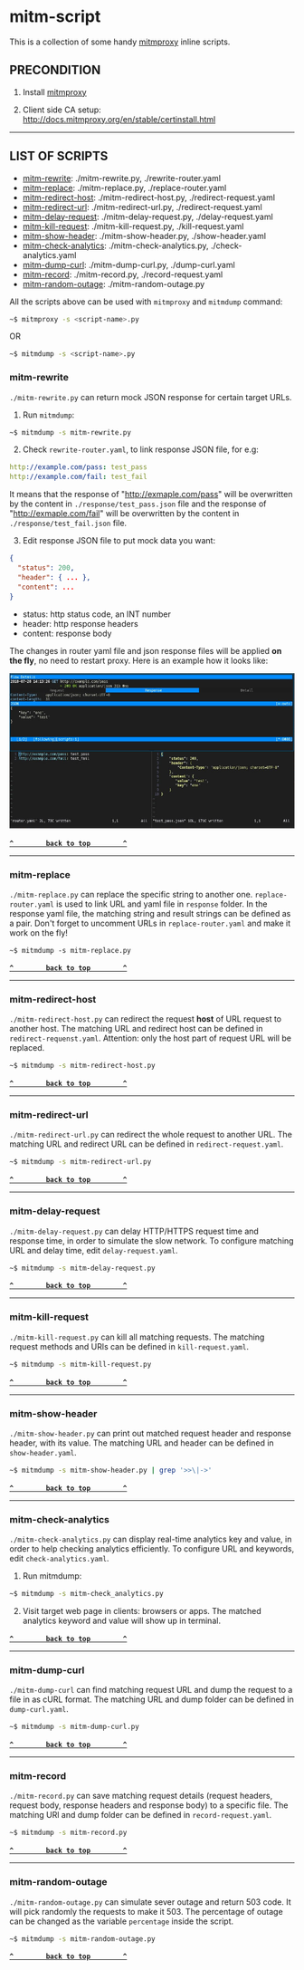 # mitm-script

This is a collection of some handy [mitmproxy](https://github.com/mitmproxy/mitmproxy) inline scripts.

## PRECONDITION

1. Install [mitmproxy](https://docs.mitmproxy.org/stable/overview-installation/)

2. Client side CA setup: http://docs.mitmproxy.org/en/stable/certinstall.html

---

## LIST OF SCRIPTS

- [mitm-rewrite](#mitm-rewrite): ./mitm-rewrite.py, ./rewrite-router.yaml
- [mitm-replace](#mitm-replace): ./mitm-replace.py, ./replace-router.yaml
- [mitm-redirect-host](#mitm-redirect-host): ./mitm-redirect-host.py, ./redirect-request.yaml
- [mitm-redirect-url](#mitm-redirect-url): ./mitm-redirect-url.py, ./redirect-request.yaml
- [mitm-delay-request](#mitm-delay-request): ./mitm-delay-request.py, ./delay-request.yaml
- [mitm-kill-request](#mitm-kill-request): ./mitm-kill-request.py, ./kill-request.yaml
- [mitm-show-header](#mitm-show-header): ./mitm-show-header.py, ./show-header.yaml
- [mitm-check-analytics](#mitm-check-analytics): ./mitm-check-analytics.py, ./check-analytics.yaml
- [mitm-dump-curl](#mitm-dump-curl): ./mitm-dump-curl.py, ./dump-curl.yaml
- [mitm-record](#mitm-record): ./mitm-record.py, ./record-request.yaml
- [mitm-random-outage](#mitm-random-outage): ./mitm-random-outage.py

All the scripts above can be used with `mitmproxy` and `mitmdump` command:

```bash
~$ mitmproxy -s <script-name>.py
```

OR

```bash
~$ mitmdump -s <script-name>.py
```

### mitm-rewrite

`./mitm-rewrite.py` can return mock JSON response for certain target URLs.

1. Run `mitmdump`:

```bash
~$ mitmdump -s mitm-rewrite.py
```

2. Check `rewrite-router.yaml`, to link response JSON file, for e.g:

```yaml
http://example.com/pass: test_pass
http://example.com/fail: test_fail
```

It means that the response of "http://exmaple.com/pass" will be overwritten by the content in `./response/test_pass.json` file and the response of "http://exmaple.com/fail" will be overwritten by the content in `./response/test_fail.json` file.

3. Edit response JSON file to put mock data you want:

```json
{
  "status": 200,
  "header": { ... },
  "content": ...
}
```

- status: http status code, an INT number
- header: http response headers
- content: response body

The changes in router yaml file and json response files will be applied **on the fly**, no need to restart proxy. Here is an example how it looks like:

![mitm-rewrite-example](screenshot/mitm-rewrite-example.jpg)

**[`^        back to top        ^`](#mitm-script)**

---

### mitm-replace

`./mitm-replace.py` can replace the specific string to another one. `replace-router.yaml` is used to link URL and yaml file in `response` folder. In the response yaml file, the matching string and result strings can be defined as a pair. Don't forget to uncomment URLs in `replace-router.yaml` and make it work on the fly!

```
~$ mitmdump -s mitm-replace.py
```

**[`^        back to top        ^`](#mitm-script)**

---

### mitm-redirect-host

`./mitm-redirect-host.py` can redirect the request **host** of URL request to another host. The matching URL and redirect host can be defined in `redirect-requenst.yaml`. Attention: only the host part of request URL will be replaced.

```bash
~$ mitmdump -s mitm-redirect-host.py
```

**[`^        back to top        ^`](#mitm-script)**

---

### mitm-redirect-url

`./mitm-redirect-url.py` can redirect the whole request to another URL. The matching URL and redirect URL can be defined in `redirect-request.yaml`.

```bash
~$ mitmdump -s mitm-redirect-url.py
```

**[`^        back to top        ^`](#mitm-script)**

---

### mitm-delay-request

`./mitm-delay-request.py` can delay HTTP/HTTPS request time and response time, in order to simulate the slow network. To configure matching URL and delay time, edit `delay-request.yaml`.

```bash
~$ mitmdump -s mitm-delay-request.py
```

**[`^        back to top        ^`](#mitm-script)**

---

### mitm-kill-request

`./mitm-kill-request.py` can kill all matching requests. The matching request methods and URls can be defined in `kill-request.yaml`.

```bash
~$ mitmdump -s mitm-kill-request.py
```

**[`^        back to top        ^`](#mitm-script)**

---

### mitm-show-header

`./mitm-show-header.py` can print out matched request header and response header, with its value. The matching URL and header can be defined in `show-header.yaml`.

```bash
~$ mitmdump -s mitm-show-header.py | grep '>>\|->'
```

**[`^        back to top        ^`](#mitm-script)**

---

### mitm-check-analytics

`./mitm-check-analytics.py` can display real-time analytics key and value, in order to help checking analytics efficiently. To configure URL and keywords, edit `check-analytics.yaml`.

1. Run mitmdump:

```bash
~$ mitmdump -s mitm-check_analytics.py
```

2. Visit target web page in clients: browsers or apps. The matched analytics keyword and value will show up in terminal.

**[`^        back to top        ^`](#mitm-script)**

---

### mitm-dump-curl

`./mitm-dump-curl` can find matching request URL and dump the request to a file in as cURL format. The matching URL and dump folder can be defined in `dump-curl.yaml`.

```bash
~$ mitmdump -s mitm-dump-curl.py
```

**[`^        back to top        ^`](#mitm-script)**

---

### mitm-record

`./mitm-record.py` can save matching request details (request headers, request body, response headers and response body) to a specific file. The matching URl and dump folder can be defined in `record-request.yaml`.

```bash
~$ mitmdump -s mitm-record.py
```

**[`^        back to top        ^`](#mitm-script)**

---

### mitm-random-outage

`./mitm-random-outage.py` can simulate sever outage and return 503 code. It will pick randomly the requests to make it 503. The percentage of outage can be changed as the variable `percentage` inside the script.

```bash
~$ mitmdump -s mitm-random-outage.py
```

**[`^        back to top        ^`](#mitm-script)**
